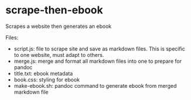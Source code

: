 # scrape-then-ebook
Scrapes a website then generates an ebook

Files:
* script.js: file to scrape site and save as markdown files. This is specific to one website, must adapt to others.
* merge.js: merge and format all markdown files into one to prepare for pandoc
* title.txt: ebook metadata
* book.css: styling for ebook
* make-ebook.sh: pandoc command to generate ebook from merged markdown file